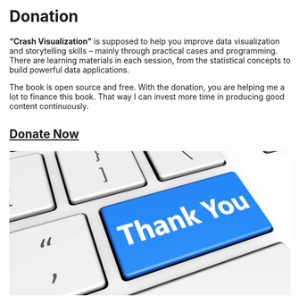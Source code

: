 # Donation

**“Crash Visualization”** is supposed to help you improve data visualization and storytelling skills – mainly through practical cases and programming. There are learning materials in each session, from the statistical concepts to build powerful data applications.

The book is open source and free. With the donation, you are helping me a lot to finance this book. That way I can invest more time in producing good content continuously.

## [Donate Now](https://www.veccoinsight.com/book-donation/)

![](../.gitbook/assets/1_xdkacageljv79lpspz42pa.jpg)

